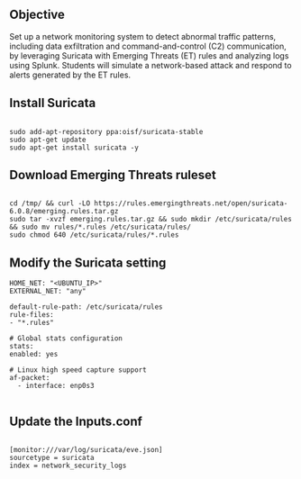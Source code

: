 ## Objective
Set up a network monitoring system to detect abnormal traffic patterns, including data exfiltration and command-and-control (C2) communication, by leveraging Suricata with Emerging Threats (ET) rules and analyzing logs using Splunk. Students will simulate a network-based attack and respond to alerts generated by the ET rules.

## Install Suricata
```

sudo add-apt-repository ppa:oisf/suricata-stable
sudo apt-get update
sudo apt-get install suricata -y

```

## Download Emerging Threats ruleset
```

cd /tmp/ && curl -LO https://rules.emergingthreats.net/open/suricata-6.0.8/emerging.rules.tar.gz
sudo tar -xvzf emerging.rules.tar.gz && sudo mkdir /etc/suricata/rules && sudo mv rules/*.rules /etc/suricata/rules/
sudo chmod 640 /etc/suricata/rules/*.rules

```

## Modify the Suricata setting
```
HOME_NET: "<UBUNTU_IP>"
EXTERNAL_NET: "any"

default-rule-path: /etc/suricata/rules
rule-files:
- "*.rules"

# Global stats configuration
stats:
enabled: yes

# Linux high speed capture support
af-packet:
  - interface: enp0s3


```

## Update the Inputs.conf 
```

[monitor:///var/log/suricata/eve.json]
sourcetype = suricata
index = network_security_logs


```
